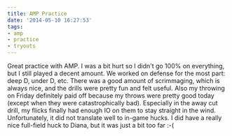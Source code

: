 ```yaml
---
title: AMP Practice
date: '2014-05-10 16:27:53'
tags:
- amp
- practice
- tryouts
---
```


Great practice with AMP. I was a bit hurt so I didn't go 100% on everything, but I still played a decent amount. We worked on defense for the most part: deep D, under D, etc. There was a good amount of scrimmaging, which is always nice, and the drills were pretty fun and felt useful. Also my throwing on Friday definitely paid off because my throws were pretty good today (except when they were catastrophically bad). Especially in the away cut drill, my flicks finally had enough IO on them to stay straight in the wind. Unfortunately, it did not translate well to in-game hucks. I did have a really nice full-field huck to Diana, but it was just a bit too far :-(

